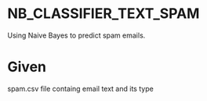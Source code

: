 # NB_CLASSIFIER_TEXT_SPAM
Using Naive Bayes to predict spam emails.
# Given
spam.csv file containg email text and its type
